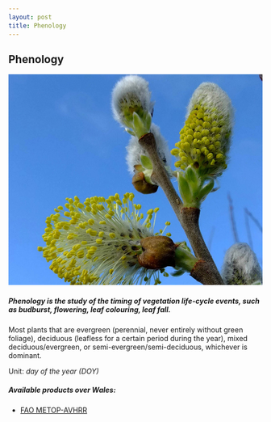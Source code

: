 ```yaml
---
layout: post
title: Phenology
---
```


## Phenology

![Phenology](/assets/img/wales/phenology.jpg)

##### Phenology is the study of the timing of vegetation life-cycle events, such as budburst, flowering, leaf colouring, leaf fall.

Most plants that are evergreen (perennial, never entirely without green foliage), deciduous (leafless for a certain period during the year), mixed deciduous/evergreen, or semi-evergreen/semi-deciduous, whichever is dominant.

Unit: _day of the year (DOY)_

##### Available products over Wales:

*   [FAO METOP-AVHRR](http://www.fao.org/giews/earthobservation/country/index.jsp?lang=en&code=GBR)
